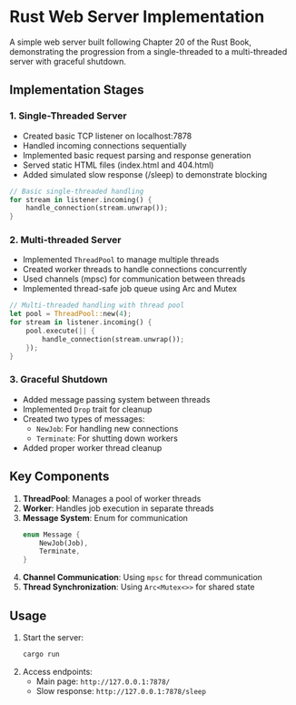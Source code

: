 # Rust Web Server Implementation

A simple web server built following Chapter 20 of the Rust Book, demonstrating the progression from a single-threaded to a multi-threaded server with graceful shutdown.

## Implementation Stages

### 1. Single-Threaded Server
- Created basic TCP listener on localhost:7878
- Handled incoming connections sequentially
- Implemented basic request parsing and response generation
- Served static HTML files (index.html and 404.html)
- Added simulated slow response (/sleep) to demonstrate blocking

```rust
// Basic single-threaded handling
for stream in listener.incoming() {
    handle_connection(stream.unwrap());
}
```

### 2. Multi-threaded Server
- Implemented `ThreadPool` to manage multiple threads
- Created worker threads to handle connections concurrently
- Used channels (mpsc) for communication between threads
- Implemented thread-safe job queue using Arc and Mutex

```rust
// Multi-threaded handling with thread pool
let pool = ThreadPool::new(4);
for stream in listener.incoming() {
    pool.execute(|| {
        handle_connection(stream.unwrap());
    });
}
```

### 3. Graceful Shutdown
- Added message passing system between threads
- Implemented `Drop` trait for cleanup
- Created two types of messages:
  - `NewJob`: For handling new connections
  - `Terminate`: For shutting down workers
- Added proper worker thread cleanup

## Key Components

1. **ThreadPool**: Manages a pool of worker threads
2. **Worker**: Handles job execution in separate threads
3. **Message System**: Enum for communication
   ```rust
   enum Message {
       NewJob(Job),
       Terminate,
   }
   ```
4. **Channel Communication**: Using `mpsc` for thread communication
5. **Thread Synchronization**: Using `Arc<Mutex<>>` for shared state

## Usage

1. Start the server:
   ```bash
   cargo run
   ```
2. Access endpoints:
   - Main page: `http://127.0.0.1:7878/`
   - Slow response: `http://127.0.0.1:7878/sleep`


